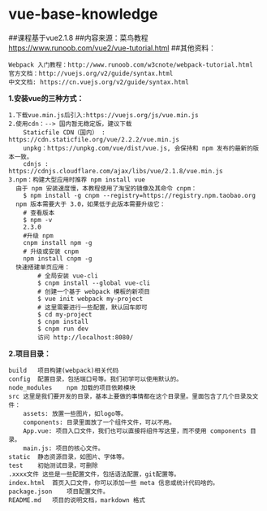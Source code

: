 # vue-base-knowledge

##课程基于vue2.1.8
##内容来源：菜鸟教程 https://www.runoob.com/vue2/vue-tutorial.html
##其他资料：
    
    Webpack 入门教程：http://www.runoob.com/w3cnote/webpack-tutorial.html
    官方文档：http://vuejs.org/v2/guide/syntax.html
    中文文档: https://cn.vuejs.org/v2/guide/syntax.html

**1.安装vue的三种方式：**
    
    1.下载vue.min.js后引入:https://vuejs.org/js/vue.min.js 
    2.使用cdn：--> 国内暂无稳定版，建议下载
        Staticfile CDN（国内） : https://cdn.staticfile.org/vue/2.2.2/vue.min.js
        unpkg：https://unpkg.com/vue/dist/vue.js, 会保持和 npm 发布的最新的版本一致。
        cdnjs : https://cdnjs.cloudflare.com/ajax/libs/vue/2.1.8/vue.min.js
    3.npm：构建大型应用时推荐 npm install vue
      由于 npm 安装速度慢，本教程使用了淘宝的镜像及其命令 cnpm：
        $ npm install -g cnpm --registry=https://registry.npm.taobao.org
      npm 版本需要大于 3.0，如果低于此版本需要升级它：
        # 查看版本
        $ npm -v
        2.3.0
        #升级 npm
        cnpm install npm -g
        # 升级或安装 cnpm
        npm install cnpm -g
      快速搭建单页应用：
            # 全局安装 vue-cli
            $ cnpm install --global vue-cli
            # 创建一个基于 webpack 模板的新项目
            $ vue init webpack my-project
            # 这里需要进行一些配置，默认回车即可
            $ cd my-project
            $ cnpm install
            $ cnpm run dev
            访问 http://localhost:8080/

**2.项目目录：**
    
    build	项目构建(webpack)相关代码
    config	配置目录，包括端口号等。我们初学可以使用默认的。
    node_modules	npm 加载的项目依赖模块
    src	这里是我们要开发的目录，基本上要做的事情都在这个目录里。里面包含了几个目录及文件：
        assets: 放置一些图片，如logo等。
        components: 目录里面放了一个组件文件，可以不用。
        App.vue: 项目入口文件，我们也可以直接将组件写这里，而不使用 components 目录。
        main.js: 项目的核心文件。
    static	静态资源目录，如图片、字体等。
    test	初始测试目录，可删除
    .xxxx文件	这些是一些配置文件，包括语法配置，git配置等。
    index.html	首页入口文件，你可以添加一些 meta 信息或统计代码啥的。
    package.json	项目配置文件。
    README.md	项目的说明文档，markdown 格式
